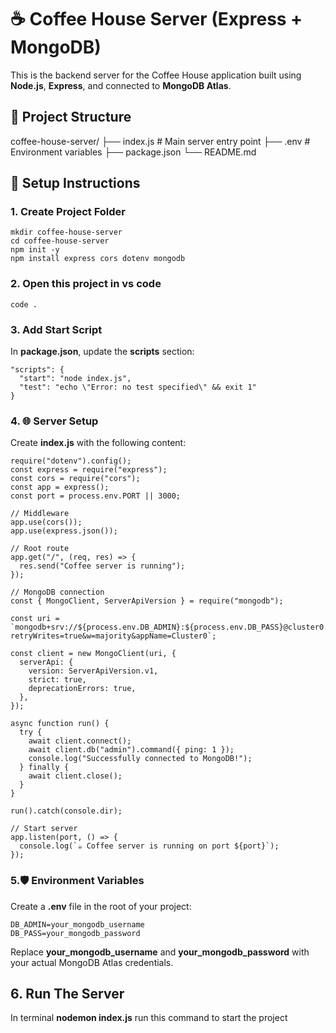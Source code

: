# ☕ Coffee House Server (Express + MongoDB)

This is the backend server for the Coffee House application built using **Node.js**, **Express**, and connected to **MongoDB Atlas**.

## 📁 Project Structure

coffee-house-server/
├── index.js # Main server entry point
├── .env # Environment variables
├── package.json
└── README.md

## 🔧 Setup Instructions

### 1. Create Project Folder

```Cmd
mkdir coffee-house-server
cd coffee-house-server
npm init -y
npm install express cors dotenv mongodb
```

### 2. Open this project in vs code

```
code .
```

### 3. Add Start Script

In **package.json**, update the **scripts** section:

```
"scripts": {
  "start": "node index.js",
  "test": "echo \"Error: no test specified\" && exit 1"
}
```

### 4. 🌐 Server Setup

Create **index.js** with the following content:

```
require("dotenv").config();
const express = require("express");
const cors = require("cors");
const app = express();
const port = process.env.PORT || 3000;

// Middleware
app.use(cors());
app.use(express.json());

// Root route
app.get("/", (req, res) => {
  res.send("Coffee server is running");
});

// MongoDB connection
const { MongoClient, ServerApiVersion } = require("mongodb");

const uri = `mongodb+srv://${process.env.DB_ADMIN}:${process.env.DB_PASS}@cluster0.glnanjr.mongodb.net/?retryWrites=true&w=majority&appName=Cluster0`;

const client = new MongoClient(uri, {
  serverApi: {
    version: ServerApiVersion.v1,
    strict: true,
    deprecationErrors: true,
  },
});

async function run() {
  try {
    await client.connect();
    await client.db("admin").command({ ping: 1 });
    console.log("Successfully connected to MongoDB!");
  } finally {
    await client.close();
  }
}

run().catch(console.dir);

// Start server
app.listen(port, () => {
  console.log(`☕ Coffee server is running on port ${port}`);
});
```

### 5.🛡️ Environment Variables

Create a **.env** file in the root of your project:

```
DB_ADMIN=your_mongodb_username
DB_PASS=your_mongodb_password
```

Replace **your_mongodb_username** and **your_mongodb_password** with your actual MongoDB Atlas credentials.

## 6. Run The Server

In terminal **nodemon index.js** run this command to start the project
